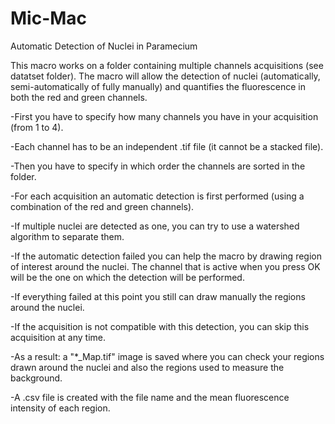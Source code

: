 # Mic-Mac
Automatic Detection of Nuclei in Paramecium

This macro works on a folder containing multiple channels acquisitions (see datatset folder).
The macro will allow the detection of nuclei (automatically, semi-automatically of fully manually) and quantifies the fluorescence in both the red and green channels.

-First you have to specify how many channels you have in your acquisition (from 1 to 4).

-Each channel has to be an independent .tif file (it cannot be a stacked file).

-Then you have to specify in which order the channels are sorted in the folder.

-For each acquisition an automatic detection is first performed (using a combination of the red and green channels).

-If multiple nuclei are detected as one, you can try to use a watershed algorithm to separate them.

-If the automatic detection failed you can help the macro by drawing region of interest around the nuclei. The channel that is active when you press OK will be the one on which the detection will be performed.

-If everything failed at this point you still can draw manually the regions around the nuclei.

-If the acquisition is not compatible with this detection, you can skip this acquisition at any time.

-As a result: a "*_Map.tif" image is saved where you can check your regions drawn around the nuclei and also the regions used to measure the background.

-A .csv file is created with the file name and the mean fluorescence intensity of each region.
